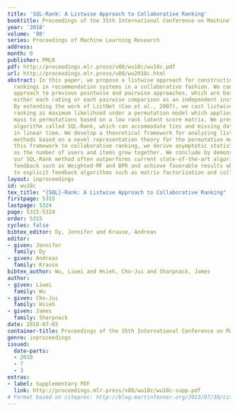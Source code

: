 ```yaml
---
title: 'SQL-Rank: A Listwise Approach to Collaborative Ranking'
booktitle: Proceedings of the 35th International Conference on Machine Learning
year: '2018'
volume: '80'
series: Proceedings of Machine Learning Research
address: 
month: 0
publisher: PMLR
pdf: http://proceedings.mlr.press/v80/wu18c/wu18c.pdf
url: http://proceedings.mlr.press/v80/wu2018c.html
abstract: In this paper, we propose a listwise approach for constructing user-specific
  rankings in recommendation systems in a collaborative fashion. We contrast the listwise
  approach to previous pointwise and pairwise approaches, which are based on treating
  either each rating or each pairwise comparison as an independent instance respectively.
  By extending the work of ListNet (Cao et al., 2007), we cast listwise collaborative
  ranking as maximum likelihood under a permutation model which applies probability
  mass to permutations based on a low rank latent score matrix. We present a novel
  algorithm called SQL-Rank, which can accommodate ties and missing data and can run
  in linear time. We develop a theoretical framework for analyzing listwise ranking
  methods based on a novel representation theory for the permutation model. Applying
  this framework to collaborative ranking, we derive asymptotic statistical rates
  as the number of users and items grow together. We conclude by demonstrating that
  our SQL-Rank method often outperforms current state-of-the-art algorithms for implicit
  feedback such as Weighted-MF and BPR and achieve favorable results when compared
  to explicit feedback algorithms such as matrix factorization and collaborative ranking.
layout: inproceedings
id: wu18c
tex_title: "{SQL}-Rank: A Listwise Approach to Collaborative Ranking"
firstpage: 5315
lastpage: 5324
page: 5315-5324
order: 5315
cycles: false
bibtex_editor: Dy, Jennifer and Krause, Andreas
editor:
- given: Jennifer
  family: Dy
- given: Andreas
  family: Krause
bibtex_author: Wu, Liwei and Hsieh, Cho-Jui and Sharpnack, James
author:
- given: Liwei
  family: Wu
- given: Cho-Jui
  family: Hsieh
- given: James
  family: Sharpnack
date: 2018-07-03
container-title: Proceedings of the 35th International Conference on Machine Learning
genre: inproceedings
issued:
  date-parts:
  - 2018
  - 7
  - 3
extras:
- label: Supplementary PDF
  link: http://proceedings.mlr.press/v80/wu18c/wu18c-supp.pdf
# Format based on citeproc: http://blog.martinfenner.org/2013/07/30/citeproc-yaml-for-bibliographies/
---
```

